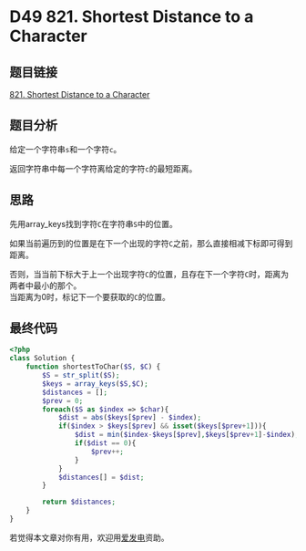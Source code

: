 # D49 821. Shortest Distance to a Character

## 题目链接

[821. Shortest Distance to a Character](https://leetcode.com/problems/shortest-distance-to-a-character/)

## 题目分析

给定一个字符串`s`和一个字符`c`。

返回字符串中每一个字符离给定的字符`c`的最短距离。

## 思路

先用array\_keys找到字符`C`在字符串`S`中的位置。

如果当前遍历到的位置是在下一个出现的字符`C`之前，那么直接相减下标即可得到距离。

否则，当当前下标大于上一个出现字符`C`的位置，且存在下一个字符`C`时，距离为两者中最小的那个。  
当距离为0时，标记下一个要获取的`C`的位置。

## 最终代码

```php
<?php
class Solution {
    function shortestToChar($S, $C) {
        $S = str_split($S);
        $keys = array_keys($S,$C);
        $distances = [];
        $prev = 0;
        foreach($S as $index => $char){
            $dist = abs($keys[$prev] - $index);
            if($index > $keys[$prev] && isset($keys[$prev+1])){
                $dist = min($index-$keys[$prev],$keys[$prev+1]-$index);
                if($dist == 0){
                    $prev++;
                }
            }
            $distances[] = $dist;
        }

        return $distances;
    }
}
```

若觉得本文章对你有用，欢迎用[爱发电](https://afdian.net/@skys215)资助。

